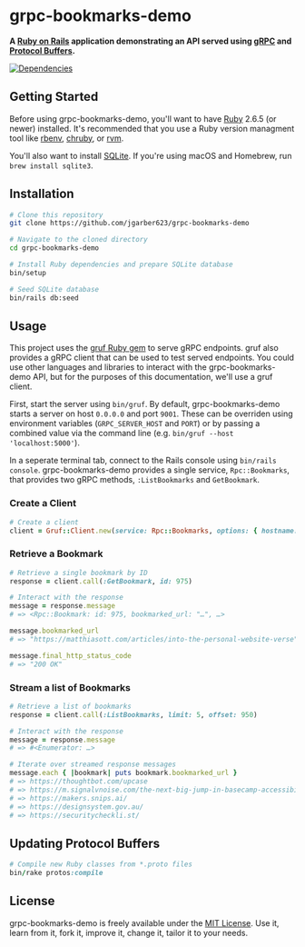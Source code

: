 # grpc-bookmarks-demo

**A [Ruby on Rails](https://rubyonrails.org) application demonstrating an API served using [gRPC](https://grpc.io) and [Protocol Buffers](https://developers.google.com/protocol-buffers).**

[![Dependencies](https://img.shields.io/depfu/jgarber623/grpc-bookmarks-demo.svg?style=for-the-badge)](https://depfu.com/github/jgarber623/grpc-bookmarks-demo)

## Getting Started

Before using grpc-bookmarks-demo, you'll want to have [Ruby](https://www.ruby-lang.org) 2.6.5 (or newer) installed. It's recommended that you use a Ruby version managment tool like [rbenv](https://github.com/rbenv/rbenv), [chruby](https://github.com/postmodern/chruby), or [rvm](https://github.com/rvm/rvm).

You'll also want to install [SQLite](https://sqlite.org). If you're using macOS and Homebrew, run `brew install sqlite3`.

## Installation

```sh
# Clone this repository
git clone https://github.com/jgarber623/grpc-bookmarks-demo

# Navigate to the cloned directory
cd grpc-bookmarks-demo

# Install Ruby dependencies and prepare SQLite database
bin/setup

# Seed SQLite database
bin/rails db:seed
```

## Usage

This project uses the [gruf Ruby gem](https://rubygems.org/gems/gruf) to serve gRPC endpoints. gruf also provides a gRPC client that can be used to test served endpoints. You could use other languages and libraries to interact with the grpc-bookmarks-demo API, but for the purposes of this documentation, we'll use a gruf client.

First, start the server using `bin/gruf`. By default, grpc-bookmarks-demo starts a server on host `0.0.0.0` and port `9001`. These can be overriden using environment variables (`GRPC_SERVER_HOST` and `PORT`) or by passing a combined value via the command line (e.g. `bin/gruf --host 'localhost:5000'`).

In a seperate terminal tab, connect to the Rails console using `bin/rails console`. grpc-bookmarks-demo provides a single service, `Rpc::Bookmarks`, that provides two gRPC methods, `:ListBookmarks` and `GetBookmark`.

### Create a Client

```ruby
# Create a client
client = Gruf::Client.new(service: Rpc::Bookmarks, options: { hostname: '0.0.0.0:9001' })
```

### Retrieve a Bookmark

```ruby
# Retrieve a single bookmark by ID
response = client.call(:GetBookmark, id: 975)

# Interact with the response
message = response.message
# => <Rpc::Bookmark: id: 975, bookmarked_url: "…", …>

message.bookmarked_url
# => "https://matthiasott.com/articles/into-the-personal-website-verse"

message.final_http_status_code
# => "200 OK"
```

### Stream a list of Bookmarks

```ruby
# Retrieve a list of bookmarks
response = client.call(:ListBookmarks, limit: 5, offset: 950)

# Interact with the response
message = response.message
# => #<Enumerator: …>

# Iterate over streamed response messages
message.each { |bookmark| puts bookmark.bookmarked_url }
# => https://thoughtbot.com/upcase
# => https://m.signalvnoise.com/the-next-big-jump-in-basecamp-accessibility-a2119c08309e
# => https://makers.snips.ai/
# => https://designsystem.gov.au/
# => https://securitycheckli.st/
```

## Updating Protocol Buffers

```ruby
# Compile new Ruby classes from *.proto files
bin/rake protos:compile
```

## License

grpc-bookmarks-demo is freely available under the [MIT License](https://opensource.org/licenses/MIT). Use it, learn from it, fork it, improve it, change it, tailor it to your needs.
